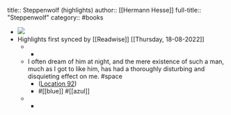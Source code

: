 title:: Steppenwolf (highlights)
author:: [[Hermann Hesse]]
full-title:: "Steppenwolf"
category:: #books

- ![](https://images-na.ssl-images-amazon.com/images/I/51KO-J0A7SL._SL200_.jpg)
- Highlights first synced by [[Readwise]] [[Thursday, 18-08-2022]]
	- -
	- I often dream of him at night, and the mere existence of such a man, much as I got to like him, has had a thoroughly disturbing and disquieting effect on me. #space
		- ([Location 92](https://readwise.io/to_kindle?action=open&asin=B00AQUTONI&location=92))
		- #[[blue]] #[[azul]]
	- -